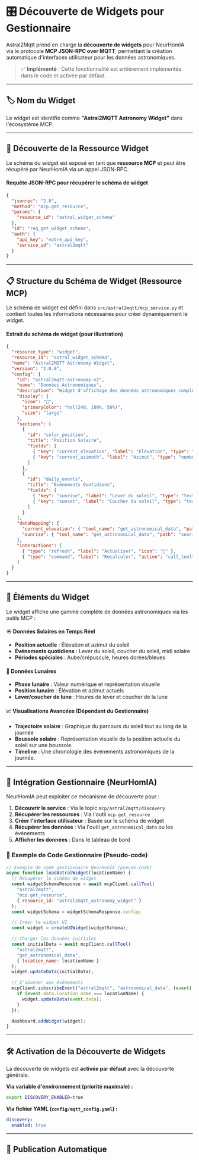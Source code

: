 # 🎛️ Découverte de Widgets pour Gestionnaire

Astral2Mqtt prend en charge la **découverte de widgets** pour NeurHomIA via le protocole **MCP JSON-RPC over MQTT**, permettant la création automatique d'interfaces utilisateur pour les données astronomiques.

> ✅ **Implémenté** : Cette fonctionnalité est entièrement implémentée dans le code et activée par défaut.

---

## 🏷️ Nom du Widget

Le widget est identifié comme **"Astral2MQTT Astronomy Widget"** dans l'écosystème MCP.

---

## 📡 Découverte de la Ressource Widget

Le schéma du widget est exposé en tant que **ressource MCP** et peut être récupéré par NeurHomIA via un appel JSON-RPC.

#### Requête JSON-RPC pour récupérer le schéma de widget
```json
{
  "jsonrpc": "2.0",
  "method": "mcp.get_resource",
  "params": {
    "resource_id": "astral_widget_schema"
  },
  "id": "req_get_widget_schema",
  "auth": {
    "api_key": "votre_api_key",
    "service_id": "astral2mqtt"
  }
}
```

---

## 📋 Structure du Schéma de Widget (Ressource MCP)

Le schéma de widget est défini dans `src/astral2mqtt/mcp_service.py` et contient toutes les informations nécessaires pour créer dynamiquement le widget.

#### Extrait du schéma de widget (pour illustration)
```json
{
  "resource_type": "widget",
  "resource_id": "astral_widget_schema",
  "name": "Astral2MQTT Astronomy Widget",
  "version": "2.0.0",
  "config": {
    "id": "astral2mqtt-astronomy-v2",
    "name": "Données Astronomiques",
    "description": "Widget d'affichage des données astronomiques complètes",
    "display": {
      "icon": "🌙",
      "primaryColor": "hsl(240, 100%, 50%)",
      "size": "large"
    },
    "sections": [
      {
        "id": "solar_position",
        "title": "Position Solaire",
        "fields": [
          { "key": "current_elevation", "label": "Élévation", "type": "number", "unit": "°" },
          { "key": "current_azimuth", "label": "Azimut", "type": "number", "unit": "°" }
        ]
      },
      {
        "id": "daily_events",
        "title": "Événements Quotidiens",
        "fields": [
          { "key": "sunrise", "label": "Lever du soleil", "type": "text" },
          { "key": "sunset", "label": "Coucher du soleil", "type": "text" }
        ]
      }
    ],
    "dataMapping": {
      "current_elevation": { "tool_name": "get_astronomical_data", "path": "current_elevation", "fallback": 0 },
      "sunrise": { "tool_name": "get_astronomical_data", "path": "sunrise", "fallback": "N/A" }
    },
    "interactions": [
      { "type": "refresh", "label": "Actualiser", "icon": "🔄" },
      { "type": "command", "label": "Recalculer", "action": "call_tool", "tool_name": "refresh_all_data" }
    ]
  }
}
```

---

## 🎨 Éléments du Widget

Le widget affiche une gamme complète de données astronomiques via les outils MCP :

#### ☀️ Données Solaires en Temps Réel
- **Position actuelle** : Élévation et azimut du soleil
- **Événements quotidiens** : Lever du soleil, coucher du soleil, midi solaire
- **Périodes spéciales** : Aube/crépuscule, heures dorées/bleues

#### 🌙 Données Lunaires
- **Phase lunaire** : Valeur numérique et représentation visuelle
- **Position lunaire** : Élévation et azimut actuels
- **Lever/coucher de lune** : Heures de lever et coucher de la lune

#### 📈 Visualisations Avancées (Dépendant du Gestionnaire)
- **Trajectoire solaire** : Graphique du parcours du soleil tout au long de la journée
- **Boussole solaire** : Représentation visuelle de la position actuelle du soleil sur une boussole.
- **Timeline** : Une chronologie des événements astronomiques de la journée.

---

## 🔧 Intégration Gestionnaire (NeurHomIA)

NeurHomIA peut exploiter ce mécanisme de découverte pour :

1.  **Découvrir le service** : Via le topic `mcp/astral2mqtt/discovery`
2.  **Récupérer les ressources** : Via l'outil `mcp.get_resource`
3.  **Créer l'interface utilisateur** : Basée sur le schéma de widget
4.  **Récupérer les données** : Via l'outil `get_astronomical_data` ou les événements
5.  **Afficher les données** : Dans le tableau de bord

### 🎯 Exemple de Code Gestionnaire (Pseudo-code)

```javascript
// Exemple de code gestionnaire NeurHomIA (pseudo-code)
async function loadAstralWidget(locationName) {
  // Récupérer le schéma de widget
  const widgetSchemaResponse = await mcpClient.callTool(
    "astral2mqtt",
    "mcp.get_resource",
    { resource_id: "astral2mqtt_astronomy_widget" }
  );
  const widgetSchema = widgetSchemaResponse.config;

  // Créer le widget UI
  const widget = createUIWidget(widgetSchema);

  // Charger les données initiales
  const initialData = await mcpClient.callTool(
    "astral2mqtt",
    "get_astronomical_data",
    { location_name: locationName }
  );
  widget.updateData(initialData);

  // S'abonner aux événements
  mcpClient.subscribeEvent("astral2mqtt", "astronomical_data", (event) => {
    if (event.data.location_name === locationName) {
      widget.updateData(event.data);
    }
  });

  dashboard.addWidget(widget);
}
```

---

## 🛠️ Activation de la Découverte de Widgets

La découverte de widgets est **activée par défaut** avec la découverte générale.

**Via variable d'environnement (priorité maximale) :**
```bash
export DISCOVERY_ENABLED=true
```

**Via fichier YAML (`config/mqtt_config.yaml`) :**
```yaml
discovery:
  enabled: true
```

---

## 🔄 Publication Automatique
